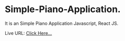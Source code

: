 # Simple-Piano-Application.

It is an Simple Piano Application Javascript, React JS.

Live URL: <a href="https://play-pianoo.netlify.app/" target="_blank">Click Here...</a>
